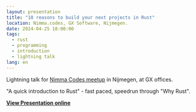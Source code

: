 ```yaml
---
layout: presentation
title: "10 reasons to build your next projects in Rust"
location: Nimma.codes, GX Software, Nijmegen.
date: 2024-04-25 18:00:00
tags:
  - rust
  - programming
  - introduction
  - lightning talk
lang: en
---
```


Lightning talk for [Nimma Codes meetup](https://www.meetup.com/nimma-codes-meetup-group/events/292505605) in Nijmegen, at GX offices.

"A quick introduction to Rust" - fast paced, speedrun through "Why Rust".

**[View Presentation online](/assets/pres/10-reasons-rust.html)**
